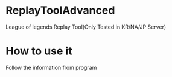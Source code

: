 # ReplayToolAdvanced
League of legends Replay Tool(Only Tested in KR/NA/JP Server)

# How to use it
Follow the information from program
